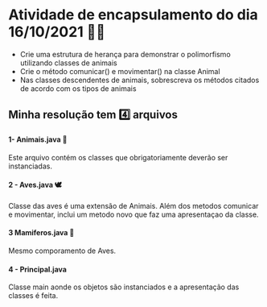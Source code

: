 # Atividade de encapsulamento do dia 16/10/2021 :frowning_man:

- Crie uma estrutura de herança para demonstrar o polimorfismo utilizando classes de animais
- Crie o método comunicar() e movimentar() na classe Animal
- Nas classes descendentes de animais, sobrescreva os métodos citados de acordo com os tipos de animais

## Minha resolução tem :four: arquivos 

#### 1- Animais.java :paw_prints:

Este arquivo contém os classes que obrigatoriamente deverão ser instanciadas.

#### 2 - Aves.java :dove:

Classe das aves é uma extensão de Animais.
Além dos metodos comunicar e movimentar, inclui um metodo novo que faz uma apresentaçao da classe.

#### 3 Mamiferos.java :gorilla:

Mesmo comporamento de Aves.

#### 4 - Principal.java 

Classe main aonde os objetos são instanciados e a apresentação das classes é feita.
